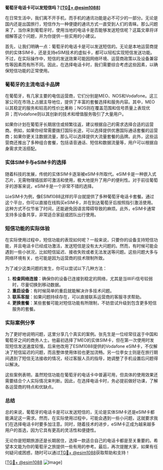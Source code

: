 **葡萄牙电话卡可以发短信吗？[[TG💪+ @esim1088](https://t.me/s/esim1088)]**

在日常生活中，我们离不开手机，而手机的通讯功能是必不可少的一部分。无论是国内还是出国旅行，短信作为一种便捷的通讯方式一直受到人们的青睐。那么问题来了，当你来到葡萄牙时，使用当地的电话卡是否能够发送短信呢？这篇文章将详细解答这个问题，并为你提供一些实用的小建议。

首先，让我们明确一点：葡萄牙的电话卡是可以发送短信的。无论是本地运营商提供的实体SIM卡，还是支持eSIM技术的虚拟卡，都可以轻松实现短信发送功能。不过，在实际操作中，短信的发送效果可能因网络环境、运营商政策以及设备兼容性等因素而有所不同。因此，在选择电话卡时，我们需要综合考虑这些因素，以确保短信功能的正常使用。

### 葡萄牙的主流电话卡品牌

在葡萄牙，有几家主要的电信运营商，它们分别是MEO、NOS和Vodafone。这三家公司在市场上占据主导地位，提供了丰富的套餐选择和服务内容。其中，MEO以其稳定的服务和较高的性价比著称；NOS则在覆盖范围和信号质量上表现优异；而Vodafone则以其创新的技术和增值服务吸引了大量用户。

如果你计划在葡萄牙长期居住或频繁往返，建议根据自己的需求选择合适的运营商。例如，如果你经常需要拨打国际长途，可以选择提供优惠国际通话套餐的运营商；如果你更关注数据流量，那么可以选择提供大流量套餐的品牌。此外，这些运营商还推出了多种组合套餐，包括语音通话、短信和数据流量等，用户可以根据自身需求灵活搭配。

### 实体SIM卡与eSIM卡的选择

随着科技的发展，传统的实体SIM卡逐渐被eSIM卡所取代。eSIM卡是一种嵌入式芯片，无需物理插拔即可激活和使用，极大地提升了用户的便利性。对于前往葡萄牙的游客来说，eSIM卡是一个非常不错的选择。

以eSIM卡为例，像ESIM1088这样的平台就提供了多种葡萄牙电话卡套餐。通过这个平台，你可以直接在线购买eSIM卡，并在到达葡萄牙后按照指引激活使用。这种方式不仅节省了时间，还能避免因语言障碍导致的麻烦。此外，eSIM卡通常支持多设备共享，非常适合家庭或团队出行使用。

### 短信功能的实际体验

在实际使用过程中，短信功能的表现如何呢？一般来说，只要你的设备支持短信功能，并且电话卡已经成功激活，发送短信是没有太大问题的。然而，有时候可能会遇到一些小状况，比如短信延迟、接收失败或者无法发送等问题。这些问题大多与网络环境有关，也可能是因为运营商的技术限制所致。

为了减少这类问题的发生，你可以尝试以下几种方法：

1. **检查网络连接**：确保你的设备已连接到稳定的网络，尤其是当WiFi信号较弱时，尽量切换到移动数据。
2. **重启设备**：有时候简单的重启就能解决许多技术问题。
3. **联系客服**：如果问题持续存在，可以直接联系运营商的客服寻求帮助。
4. **更换套餐**：某些套餐可能对短信功能有所限制，不妨尝试升级到包含更多短信服务的套餐。

### 实际案例分享

为了更好地说明问题，这里分享几个真实的案例。张先生是一位经常往返于中国和葡萄牙之间的商务人士。他最初选择了MEO的实体SIM卡，但在第一次使用时发现短信发送速度较慢。后来他改用了ESIM1088提供的Vodafone eSIM卡，不仅解决了短信延迟的问题，而且整体使用体验也更加流畅。另一位李女士则是在旅行期间遇到了短信无法接收的情况，经过客服人员的指导，她调整了手机设置后问题得以解决。

这些案例表明，虽然短信功能在葡萄牙的电话卡中普遍可用，但具体的使用效果还需要结合个人实际情况来判断。因此，在选择电话卡时，务必提前做好功课，了解各运营商的特点和优缺点。

### 总结

总的来说，葡萄牙的电话卡是可以发送短信的，无论是实体SIM卡还是eSIM卡都能满足这一需求。然而，在实际使用过程中，可能会遇到一些小问题，这就要求我们在选择电话卡时要多加注意。同时，随着技术的进步，eSIM卡正成为越来越多用户的首选，因为它具有更高的灵活性和便捷性。

无论你是短期旅游还是长期居住，选择一款适合自己的电话卡都是至关重要的。希望本文能为你的葡萄牙之旅提供一些有用的参考。最后，再次提醒大家，如果有任何疑问或困惑，随时可以通过[TG💪+ @esim1088](https://t.me/s/esim1088)获取帮助和支持！

[[TG💪+ @esim1088](https://t.me/s/esim1088) ![Image](https://i.postimg.cc/4NQfJmqS/Snipaste-2025-05-13-00-14-12.png)]
